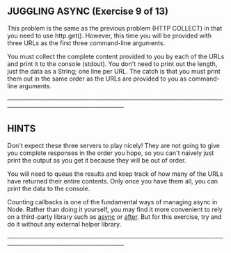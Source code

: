 ## JUGGLING ASYNC (Exercise 9 of 13)

This problem is the same as the previous problem (HTTP COLLECT) in that
you need to use http.get(). However, this time you will be provided with
three URLs as the first three command-line arguments.

You must collect the complete content provided to you by each of the URLs
and print it to the console (stdout). You don't need to print out the
length, just the data as a String; one line per URL. The catch is that you
must print them out in the same order as the URLs are provided to you as
command-line arguments.

─────────────────────────────────────────────────────────────────────────────

## HINTS

Don't expect these three servers to play nicely! They are not going to
give you complete responses in the order you hope, so you can't naively
just print the output as you get it because they will be out of order.

You will need to queue the results and keep track of how many of the URLs
have returned their entire contents. Only once you have them all, you can
print the data to the console.

Counting callbacks is one of the fundamental ways of managing async in
Node. Rather than doing it yourself, you may find it more convenient to
rely on a third-party library such as [async](https://npmjs.com/async) or
[after](https://npmjs.com/after). But for this exercise, try and do it
without any external helper library.

─────────────────────────────────────────────────────────────────────────────
